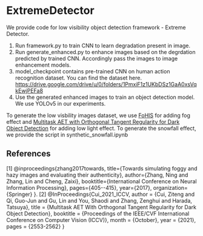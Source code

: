 # ExtremeDetector
We provide code for low visibility object detection framework - Extreme Detector.
1. Run framework.py to train CNN to learn degradation present in image.
2. Run generate_enhanced.py to enhance images based on the degrdation predicted by trained CNN. Accordingly pass the images to image enhancement models.
3. model_checkpoint contains pre-trained CNN on human action recognition dataset. You can find the dataset here. https://drive.google.com/drive/u/0/folders/1PmxiF1z1UKbDSz1GaA0xsVqkEwjPEFa8
4. Use the generated enhanced images to train an object detection model. We use YOLOv5 in our experiments. 

To generate the low visbility images dataset, we use [FoHIS](https://github.com/noahzn/FoHIS) for adding fog effect and [Multitask AET with Orthogonal Tangent Regularity for Dark Object Detection](https://github.com/cuiziteng/ICCV_MAET) for adding low light effect.
To generate the snowfall effect, we provide the script in synthetic_snowfall.ipynb

## References
<a id="1">[1]</a> 
@inproceedings{zhang2017towards,
title={Towards simulating foggy and hazy images and evaluating their authenticity},
author={Zhang, Ning and Zhang, Lin and Cheng, Zaixi},
booktitle={International Conference on Neural Information Processing},
pages={405--415},
year={2017},
organization={Springer}
}.
<a id="2">[2]</a>
@InProceedings{Cui_2021_ICCV,
    author    = {Cui, Ziteng and Qi, Guo-Jun and Gu, Lin and You, Shaodi and Zhang, Zenghui and Harada, Tatsuya},
    title     = {Multitask AET With Orthogonal Tangent Regularity for Dark Object Detection},
    booktitle = {Proceedings of the IEEE/CVF International Conference on Computer Vision (ICCV)},
    month     = {October},
    year      = {2021},
    pages     = {2553-2562}
}

